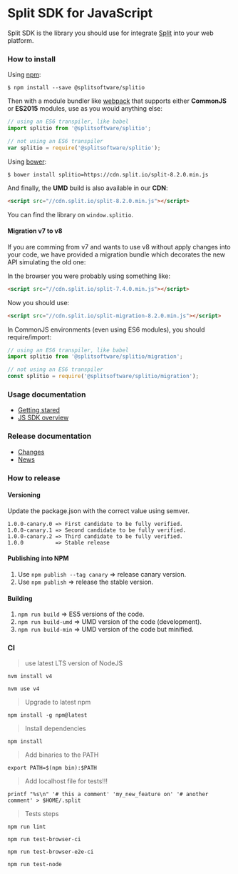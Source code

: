 # Split SDK for JavaScript

Split SDK is the library you should use for integrate [Split](http://split.io/)
into your web platform.


### How to install

Using [npm](https://www.npmjs.com/):

    $ npm install --save @splitsoftware/splitio

Then with a module bundler like [webpack](https://webpack.github.io/) that supports
either **CommonJS** or **ES2015** modules, use as you would anything else:

```js
// using an ES6 transpiler, like babel
import splitio from '@splitsoftware/splitio';

// not using an ES6 transpiler
var splitio = require('@splitsoftware/splitio');
```

Using [bower](https://bower.io):

    $ bower install splitio=https://cdn.split.io/split-8.2.0.min.js

And finally, the **UMD** build is also available in our **CDN**:

```html
<script src="//cdn.split.io/split-8.2.0.min.js"></script>
```

You can find the library on `window.splitio`.


#### Migration v7 to v8

If you are comming from v7 and wants to use v8 without apply changes into your
code, we have provided a migration bundle which decorates the new API simulating
the old one:

In the browser you were probably using something like:

```html
<script src="//cdn.split.io/split-7.4.0.min.js"></script>
```

Now you should use:

```html
<script src="//cdn.split.io/split-migration-8.2.0.min.js"></script>
```

In CommonJS environments (even using ES6 modules), you should require/import:

```js
// using an ES6 transpiler, like babel
import splitio from '@splitsoftware/splitio/migration';

// not using an ES6 transpiler
const splitio = require('@splitsoftware/splitio/migration');
```


### Usage documentation
- [Getting stared](http://docs.split.io/docs/getting-started)
- [JS SDK overview](http://docs.split.io/docs/javascript-sdk-overview)


### Release documentation
- [Changes](CHANGES.txt)
- [News](NEWS.txt)


### How to release

#### Versioning

Update the package.json with the correct value using semver.

    1.0.0-canary.0 => First candidate to be fully verified.
    1.0.0-canary.1 => Second candidate to be fully verified.
    1.0.0-canary.2 => Third candidate to be fully verified.
    1.0.0          => Stable release

#### Publishing into NPM

1. Use `npm publish --tag canary` => release canary version.
1. Use `npm publish`              => release the stable version.

#### Building

1. `npm run build`     => ES5 versions of the code.
1. `npm run build-umd` => UMD version of the code (development).
1. `npm run build-min` => UMD version of the code but minified.

### CI

> use latest LTS version of NodeJS

`nvm install v4`

`nvm use v4`

> Upgrade to latest npm

`npm install -g npm@latest`

> Install dependencies

`npm install`

> Add binaries to the PATH

`export PATH=$(npm bin):$PATH`

> Add localhost file for tests!!!

`printf "%s\n" '# this a comment' 'my_new_feature on' '# another comment' > $HOME/.split`

> Tests steps

`npm run lint`

`npm run test-browser-ci`

`npm run test-browser-e2e-ci`

`npm run test-node`
